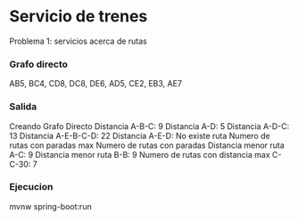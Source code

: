 # Servicio de trenes

Problema 1: servicios acerca de rutas

### Grafo directo

AB5, BC4, CD8, DC8, DE6, AD5, CE2, EB3, AE7

### Salida

Creando Grafo Directo
Distancia A-B-C: 9
Distancia A-D: 5
Distancia A-D-C: 13
Distancia A-E-B-C-D: 22
Distancia A-E-D: No existe ruta
Numero de rutas con paradas max 
Numero de rutas con paradas 
Distancia menor ruta A-C: 9
Distancia menor ruta B-B: 9
Numero de rutas con distancia max C-C-30: 7

### Ejecucion

mvnw spring-boot:run
